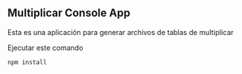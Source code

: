 ## Multiplicar Console App

Esta es una aplicación para generar archivos de tablas de multiplicar

Ejecutar este comando

````
npm install

````